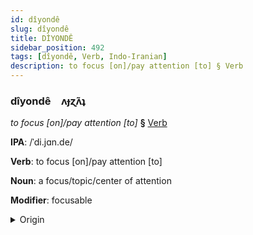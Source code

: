 ```yaml
---
id: dîyondê
slug: dîyondê
title: DİYONDÊ
sidebar_position: 492
tags: [dîyondê, Verb, Indo-Iranian]
description: to focus [on]/pay attention [to] § Verb
---
```


### dîyondê&emsp;<span kind="abugida">ʌɟɀ̃ʌʇ</span>

*to focus [on]/pay attention [to]* **§** [Verb](../../tags/Verb)

**IPA**: /ˈdi.jɑn.de/

**Verb**: to focus [on]/pay attention [to]

**Noun**: a focus/topic/center of attention

**Modifier**: focusable

<details>
    <summary>Origin</summary>
    Hindi ध्यान दे dhyān de /d̪ʱjɑːn/+/d̪eː/<br/>
    <em>Indo-Iranian Language Family</em>
</details>